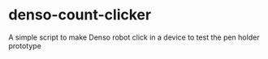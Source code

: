 # denso-count-clicker
A simple script to make Denso robot click in a device to test the pen holder prototype
